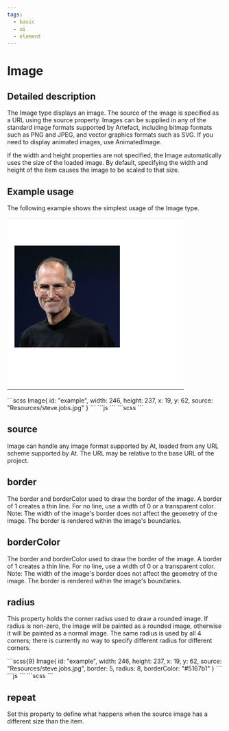 ```yaml
---
tags:
  - basic
  - ui
  - element
---
```

# Image

## Detailed description
The Image type displays an image. The source of the image is specified as a URL using the source property. Images can be supplied in any of the standard image formats supported by Artefact, including bitmap formats such as PNG and JPEG, and vector graphics formats such as SVG. If you need to display animated images, use AnimatedImage.

If the width and height properties are not specified, the Image automatically uses the size of the loaded image. By default, specifying the width and height of the item causes the image to be scaled to that size.

## Example usage
The following example shows the simplest usage of the Image type.

![alt text](./Image.gif)

<code-group>
<code-block title=".at" active>
```scss
Image{  
  id: "example",
  width: 246,
  height: 237,
  x: 19,
  y: 62,
  source: "Resources/steve.jobs.jpg"
}
```
</code-block>

<code-block title=".atObj">
```js
```
</code-block>

<code-block title=".atStyle">
```scss
```
</code-block>
</code-group>

## source <Badge text="url" type="tip" vertical="middle"/>
Image can handle any image format supported by At, loaded from any URL scheme supported by At. The URL may be relative to the base URL of the project.

## border <Badge text="int" type="tip" vertical="middle"/>
The border and borderColor used to draw the border of the image. A border of 1 creates a thin line. For no line, use a width of 0 or a transparent color. Note: The width of the image's border does not affect the geometry of the image. The border is rendered within the image's boundaries.

## borderColor <Badge text="color" type="tip" vertical="middle"/>
The border and borderColor used to draw the border of the image. A border of 1 creates a thin line. For no line, use a width of 0 or a transparent color. Note: The width of the image's border does not affect the geometry of the image. The border is rendered within the image's boundaries.

## radius <Badge text="int" type="tip" vertical="middle"/>
This property holds the corner radius used to draw a rounded image. If radius is non-zero, the image will be painted as a rounded image, otherwise it will be painted as a normal image. The same radius is used by all 4 corners; there is currently no way to specify different radius for different corners.


<code-group>
<code-block title=".at" active>
```scss{9}
Image{  
  id: "example",
  width: 246,
  height: 237,
  x: 19,
  y: 62,
  source: "Resources/steve.jobs.jpg",
  border: 5,
  radius: 8,
  borderColor: "#5167b1"
}
```
</code-block>

<code-block title=".atObj">
```js
```
</code-block>

<code-block title=".atStyle">
```scss
```
</code-block>
</code-group>

## repeat <Badge text="bool" type="tip" vertical="middle"/>
Set this property to define what happens when the source image has a different size than the item.
